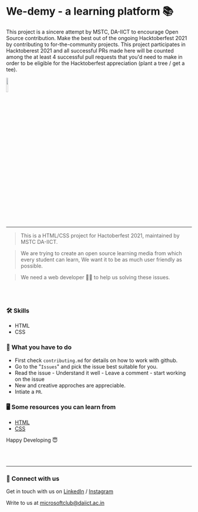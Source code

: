# We-demy - a learning platform :books:

This project is a sincere attempt by MSTC, DA-IICT to encourage Open Source contribution. Make the best out of the ongoing Hacktoberfest 2021 by contributing to for-the-community projects. This project participates in Hacktoberest 2021 and all successful PRs made here will be counted among the at least 4 successful pull requests that you'd need to make in order to be eligible for the Hacktoberfest appreciation (plant a tree / get a tee).


<img src="https://res.cloudinary.com/dbvyvfe61/image/upload/v1619799241/Cicada%203301:%20Reinvented/MSTC_ffmo9v.png" width="10%">

---

>This is a HTML/CSS project for Hactoberfest 2021, maintained by MSTC DA-IICT.

>We are trying to create an open source learning media from which every student can learn, We want it to be as much user friendly as possible.

>We need a web developer :technologist: to help us solving these issues.

<br><br>
### :hammer_and_wrench: Skills
* HTML
* CSS


### :dart: What you have to do
* First check `contributing.md` for details on how to work with github.
* Go to the "`Issues`" and pick the issue best suitable for you. 
* Read the issue - Understand it well - Leave a comment - start working on the issue
* New and creative approches are appreciable.
* Intiate a `PR`.


### :desktop_computer: Some resources you can learn from
  * [HTML](https://www.w3schools.com/html/default.asp)
  * [CSS](https://www.w3schools.com/css/default.asp)

Happy Developing :innocent:

<br><br>

---
  
### 🔗 Connect with us
Get in touch with us on [LinkedIn](https://www.linkedin.com/in/microsoft-student-technical-club-daiict/) / [Instagram](https://www.instagram.com/mstc.daiict/)

Write to us at microsoftclub@daiict.ac.in
